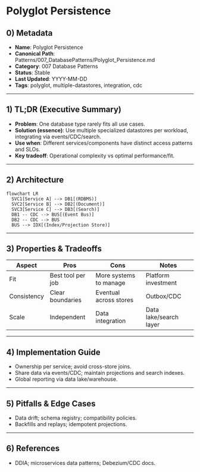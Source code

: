 # Polyglot Persistence

## 0) Metadata
- **Name**: Polyglot Persistence
- **Canonical Path**: Patterns/007_DatabasePatterns/Polyglot_Persistence.md
- **Category**: 007 Database Patterns
- **Status**: Stable
- **Last Updated**: YYYY-MM-DD
- **Tags**: polyglot, multiple-datastores, integration, cdc

---

## 1) TL;DR (Executive Summary)
- **Problem**: One database type rarely fits all use cases.
- **Solution (essence)**: Use multiple specialized datastores per workload, integrating via events/CDC/search.
- **Use when**: Different services/components have distinct access patterns and SLOs.
- **Key tradeoff**: Operational complexity vs optimal performance/fit.

---

## 2) Architecture
```mermaid
flowchart LR
  SVC1[Service A] --> DB1[(RDBMS)]
  SVC2[Service B] --> DB2[(Document)]
  SVC3[Service C] --> DB3[(Search)]
  DB1 -- CDC --> BUS[(Event Bus)]
  DB2 -- CDC --> BUS
  BUS --> IDX[(Index/Projection Store)]
```

---

## 3) Properties & Tradeoffs
| Aspect | Pros | Cons | Notes |
|---|---|---|---|
| Fit | Best tool per job | More systems to manage | Platform investment |
| Consistency | Clear boundaries | Eventual across stores | Outbox/CDC |
| Scale | Independent | Data integration | Data lake/search layer |

---

## 4) Implementation Guide
- Ownership per service; avoid cross-store joins.
- Share data via events/CDC; maintain projections and search indexes.
- Global reporting via data lake/warehouse.

---

## 5) Pitfalls & Edge Cases
- Data drift; schema registry; compatibility policies.
- Backfills and replays; idempotent projections.

---

## 6) References
- DDIA; microservices data patterns; Debezium/CDC docs.

